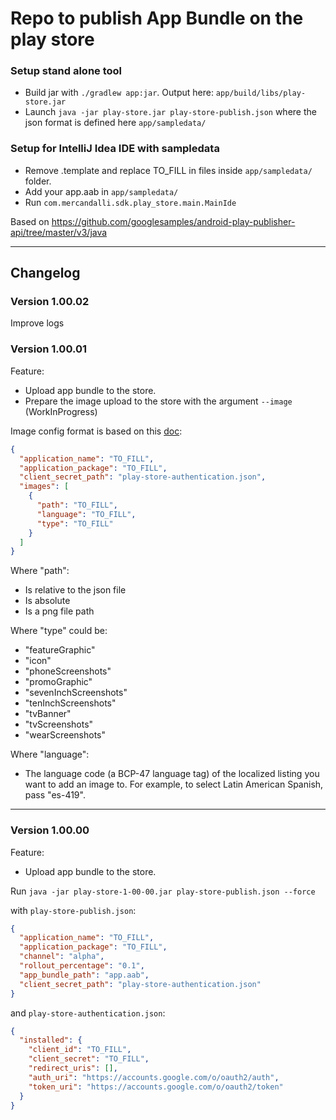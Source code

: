 # Repo to publish App Bundle on the play store

### Setup stand alone tool

- Build jar with `./gradlew app:jar`. Output here: `app/build/libs/play-store.jar`
- Launch `java -jar play-store.jar play-store-publish.json` where the json format is defined here `app/sampledata/`

### Setup for IntelliJ Idea IDE with sampledata

- Remove .template and replace TO_FILL in files inside `app/sampledata/` folder.
- Add your app.aab in `app/sampledata/`
- Run `com.mercandalli.sdk.play_store.main.MainIde`

Based on https://github.com/googlesamples/android-play-publisher-api/tree/master/v3/java

----

## Changelog

### Version 1.00.02

Improve logs

### Version 1.00.01

Feature:
- Upload app bundle to the store.
- Prepare the image upload to the store with the argument `--image` (WorkInProgress)

Image config format is based on this [doc](https://developers.google.com/android-publisher/api-ref/edits/images/upload):

````json
{
  "application_name": "TO_FILL",
  "application_package": "TO_FILL",
  "client_secret_path": "play-store-authentication.json",
  "images": [
    {
      "path": "TO_FILL",
      "language": "TO_FILL",
      "type": "TO_FILL"
    }
  ]
}
````

Where "path":
- Is relative to the json file
- Is absolute
- Is a png file path

Where "type" could be:
- "featureGraphic"
- "icon"
- "phoneScreenshots"
- "promoGraphic"
- "sevenInchScreenshots"
- "tenInchScreenshots"
- "tvBanner"
- "tvScreenshots"
- "wearScreenshots"

Where "language":
- The language code (a BCP-47 language tag) of the localized listing you want to add an image to. 
For example, to select Latin American Spanish, pass "es-419".

----

### Version 1.00.00

Feature:
- Upload app bundle to the store.

Run `java -jar play-store-1-00-00.jar play-store-publish.json --force`

with `play-store-publish.json`:

```json
{
  "application_name": "TO_FILL",
  "application_package": "TO_FILL",
  "channel": "alpha",
  "rollout_percentage": "0.1",
  "app_bundle_path": "app.aab",
  "client_secret_path": "play-store-authentication.json"
}
``` 

and `play-store-authentication.json`:

```json
{
  "installed": {
    "client_id": "TO_FILL",
    "client_secret": "TO_FILL",
    "redirect_uris": [],
    "auth_uri": "https://accounts.google.com/o/oauth2/auth",
    "token_uri": "https://accounts.google.com/o/oauth2/token"
  }
}
``` 
